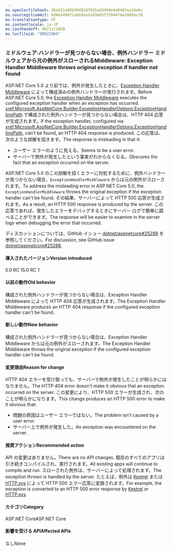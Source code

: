 ```yaml
---
ms.openlocfilehash: 26e521a86b504824f035ad5d40e4a04d2ea26abc
ms.sourcegitcommit: 6d4ee46871deb9ea1e45bb5f3784474e240bbc26
ms.translationtype: HT
ms.contentlocale: ja-JP
ms.lasthandoff: 09/11/2020
ms.locfileid: "90022969"
---
```

### <a name="middleware-exception-handler-middleware-throws-original-exception-if-handler-not-found"></a><span data-ttu-id="8194f-101">ミドルウェア:ハンドラーが見つからない場合、例外ハンドラー ミドルウェアから元の例外がスローされる</span><span class="sxs-lookup"><span data-stu-id="8194f-101">Middleware: Exception Handler Middleware throws original exception if handler not found</span></span>

<span data-ttu-id="8194f-102">ASP.NET Core 5.0 より前では、例外が発生したときに、[Exception Handler Middleware](xref:Microsoft.AspNetCore.Builder.ExceptionHandlerExtensions.UseExceptionHandler%2A) によって構成済みの例外ハンドラーが実行されます。</span><span class="sxs-lookup"><span data-stu-id="8194f-102">Before ASP.NET Core 5.0, the [Exception Handler Middleware](xref:Microsoft.AspNetCore.Builder.ExceptionHandlerExtensions.UseExceptionHandler%2A) executes the configured exception handler when an exception has occurred.</span></span> <span data-ttu-id="8194f-103"><xref:Microsoft.AspNetCore.Builder.ExceptionHandlerOptions.ExceptionHandlingPath> で構成された例外ハンドラーが見つからない場合は、HTTP 404 応答が生成されます。</span><span class="sxs-lookup"><span data-stu-id="8194f-103">If the exception handler, configured via <xref:Microsoft.AspNetCore.Builder.ExceptionHandlerOptions.ExceptionHandlingPath>, can't be found, an HTTP 404 response is produced.</span></span> <span data-ttu-id="8194f-104">この応答は、次のような誤解を招きます。</span><span class="sxs-lookup"><span data-stu-id="8194f-104">The response is misleading in that it:</span></span>

* <span data-ttu-id="8194f-105">ユーザー エラーのように見える。</span><span class="sxs-lookup"><span data-stu-id="8194f-105">Seems to be a user error.</span></span>
* <span data-ttu-id="8194f-106">サーバーで例外が発生したという事実がわからなくなる。</span><span class="sxs-lookup"><span data-stu-id="8194f-106">Obscures the fact that an exception occurred on the server.</span></span>

<span data-ttu-id="8194f-107">ASP.NET Core 5.0 のこの誤解を招くエラーに対処するために、例外ハンドラーが見つからない場合、`ExceptionHandlerMiddleware` からは元の例外がスローされます。</span><span class="sxs-lookup"><span data-stu-id="8194f-107">To address the misleading error in ASP.NET Core 5.0, the `ExceptionHandlerMiddleware` throws the original exception if the exception handler can't be found.</span></span> <span data-ttu-id="8194f-108">その結果、サーバーによって HTTP 500 応答が生成されます。</span><span class="sxs-lookup"><span data-stu-id="8194f-108">As a result, an HTTP 500 response is produced by the server.</span></span> <span data-ttu-id="8194f-109">この応答であれば、発生したエラーをデバッグするときにサーバー ログで簡単に調べることができます。</span><span class="sxs-lookup"><span data-stu-id="8194f-109">The response will be easier to examine in the server logs when debugging the error that occurred.</span></span>

<span data-ttu-id="8194f-110">ディスカッションについては、GitHub イシュー [dotnet/aspnetcore#25288](https://github.com/dotnet/aspnetcore/issues/25288) を参照してください。</span><span class="sxs-lookup"><span data-stu-id="8194f-110">For discussion, see GitHub issue [dotnet/aspnetcore#25288](https://github.com/dotnet/aspnetcore/issues/25288).</span></span>

#### <a name="version-introduced"></a><span data-ttu-id="8194f-111">導入されたバージョン</span><span class="sxs-lookup"><span data-stu-id="8194f-111">Version introduced</span></span>

<span data-ttu-id="8194f-112">5.0 RC 1</span><span class="sxs-lookup"><span data-stu-id="8194f-112">5.0 RC 1</span></span>

#### <a name="old-behavior"></a><span data-ttu-id="8194f-113">以前の動作</span><span class="sxs-lookup"><span data-stu-id="8194f-113">Old behavior</span></span>

<span data-ttu-id="8194f-114">構成された例外ハンドラーが見つからない場合は、Exception Handler Middleware によって HTTP 404 応答が生成されます。</span><span class="sxs-lookup"><span data-stu-id="8194f-114">The Exception Handler Middleware produces an HTTP 404 response if the configured exception handler can't be found.</span></span>

#### <a name="new-behavior"></a><span data-ttu-id="8194f-115">新しい動作</span><span class="sxs-lookup"><span data-stu-id="8194f-115">New behavior</span></span>

<span data-ttu-id="8194f-116">構成された例外ハンドラーが見つからない場合は、Exception Handler Middleware からは元の例外がスローされます。</span><span class="sxs-lookup"><span data-stu-id="8194f-116">The Exception Handler Middleware throws the original exception if the configured exception handler can't be found.</span></span>

#### <a name="reason-for-change"></a><span data-ttu-id="8194f-117">変更理由</span><span class="sxs-lookup"><span data-stu-id="8194f-117">Reason for change</span></span>

<span data-ttu-id="8194f-118">HTTP 404 エラーを受け取っても、サーバーで例外が発生したことが明らかにはなりません。</span><span class="sxs-lookup"><span data-stu-id="8194f-118">The HTTP 404 error doesn't make it obvious that an exception occurred on the server.</span></span> <span data-ttu-id="8194f-119">この変更により、HTTP 500 エラーが生成され、次のことが明らかになります。</span><span class="sxs-lookup"><span data-stu-id="8194f-119">This change produces an HTTP 500 error to make it obvious that:</span></span>

* <span data-ttu-id="8194f-120">問題の原因はユーザー エラーではない。</span><span class="sxs-lookup"><span data-stu-id="8194f-120">The problem isn't caused by a user error.</span></span>
* <span data-ttu-id="8194f-121">サーバー上で例外が発生した。</span><span class="sxs-lookup"><span data-stu-id="8194f-121">An exception was encountered on the server.</span></span>

#### <a name="recommended-action"></a><span data-ttu-id="8194f-122">推奨アクション</span><span class="sxs-lookup"><span data-stu-id="8194f-122">Recommended action</span></span>

<span data-ttu-id="8194f-123">API の変更はありません。</span><span class="sxs-lookup"><span data-stu-id="8194f-123">There are no API changes.</span></span> <span data-ttu-id="8194f-124">既存のすべてのアプリは引き続きコンパイルされ、実行されます。</span><span class="sxs-lookup"><span data-stu-id="8194f-124">All existing apps will continue to compile and run.</span></span> <span data-ttu-id="8194f-125">スローされた例外は、サーバーによって処理されます。</span><span class="sxs-lookup"><span data-stu-id="8194f-125">The exception thrown is handled by the server.</span></span> <span data-ttu-id="8194f-126">たとえば、例外は [Kestrel](/aspnet/core/fundamentals/servers/kestrel) または [HTTP.sys](/aspnet/core/fundamentals/servers/httpsys) によって HTTP 500 エラー応答に変換されます。</span><span class="sxs-lookup"><span data-stu-id="8194f-126">For example, the exception is converted to an HTTP 500 error response by [Kestrel](/aspnet/core/fundamentals/servers/kestrel) or [HTTP.sys](/aspnet/core/fundamentals/servers/httpsys).</span></span>

#### <a name="category"></a><span data-ttu-id="8194f-127">カテゴリ</span><span class="sxs-lookup"><span data-stu-id="8194f-127">Category</span></span>

<span data-ttu-id="8194f-128">ASP.NET Core</span><span class="sxs-lookup"><span data-stu-id="8194f-128">ASP.NET Core</span></span>

#### <a name="affected-apis"></a><span data-ttu-id="8194f-129">影響を受ける API</span><span class="sxs-lookup"><span data-stu-id="8194f-129">Affected APIs</span></span>

<span data-ttu-id="8194f-130">なし</span><span class="sxs-lookup"><span data-stu-id="8194f-130">None</span></span>

<!--

#### Affected APIs

Not detectable via API analysis

-->
